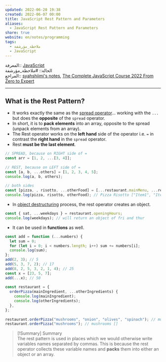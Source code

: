 ```yaml
---  
updated: 2022-06-20 19:38  
created: 2022-06-07 00:00  
title: JavaScript Rest Pattern and Parameters  
aliases:  
  - JavaScript Rest Pattern and Parameters  
share: true  
website: en/notes/programming  
tags:  
  - ملاحظة_مؤرشفة  
  - JavaScript  
---  
```

  
  
  
المعرفة:: [JavaScript](JavaScript)  
الحالة:: #ملاحظة_مؤرشفة  
المراجع:: [syahshiimi's notes](https://github.com/syahshiimi/second-brain/blob/2e6b1c9687a0b796978263a54191ebe31e7b608f/05%20Learning/00%20JavaScript/202107142210%20Rest%20Pattern%20And%20Parameters.md), [The Complete JavaScript Course 2022 From Zero to Expert](The%20Complete%20JavaScript%20Course%202022%20From%20Zero%20to%20Expert)  
  
---  
  
## What is the Rest Pattern?  
  
- It works exactly the same as the [spread operator](JavaScript%20Spread%20Operator)... working with the `...` but does the **opposite** of the `spread` operator.  
- In short, it is to **pack elements** into an array, opposite to the spread (unpack elements from an array).  
- The Rest operator works on the **left hand** side of the operator i.e. `=` in contrast the **right hand** in the `spread` operator.  
- Rest **must be the last element**.  
  
```js  
// SPREAD, because on RIGHT side of =  
const arr = [1, 2, ...[3, 4]];  
  
// REST, because on LEFT side of =  
const [a, b, ...others] = [1, 2, 3, 4, 5];  
console.log(a, b, others);  
  
// both sides  
const [pizza, , risotto, ...otherFood] = [...restaurant.mainMenu, ...restaurant.starterMenu];  
console.log(pizza, risotto, otherFood); // Pizza Risotto ["Item1", "Item2"]  
```  
  
- In [object destructuring](JavaScript%20Object%20Destructuring) process, the rest operator creates an object.  
  
```js  
const { sat, ...weekdays } = restaurant.openingHours;  
console.log(weekdays); // will return an object of fri and thur  
```  
  
- It can be used in **functions** as well.  
  
```js  
const add = function (...numbers) {  
  let sum = 0;  
  for (let i = 0; i < numbers.length; i++) sum += numbers[i];  
  console.log(sum);  
};  
add(2, 3); // 5  
add(5, 3, 7, 2); // 17  
add(8, 2, 5, 3, 2, 1, 4); // 25  
const x = [23, 5, 7];  
add(...x); // 50  
  
const restaurant = {  
  orderPizza(mainIngredient, ...otherIngredients) {  
    console.log(mainIngredient);  
    console.log(otherIngredients);  
  },  
};  
  
restaurant.orderPizza("mushrooms", "onion", "olives", "spinach"); // mushrooms ['onion', 'olives', 'spinach']  
restaurant.orderPizza("mushrooms"); // mushrooms []  
```  
  
> [!Summary] Summary  
> The rest pattern is used in places which we would otherwise write variables names separated by commas. This is because the rest operator collects these variable names and **packs** them into either an object or an array.  
